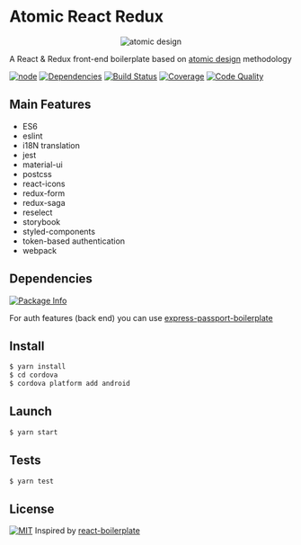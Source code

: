 # Atomic React Redux

<p align="center">
  <img alt="atomic design" src="https://cdn-images-1.medium.com/max/1600/1*fBFPvh-Y-l4pXmRTECCsPw.png">
</p>

A React & Redux front-end boilerplate based on
[atomic design][atomic-design-url] methodology

[![node][node]][package-url]
[![Dependencies][deps]][deps-url]
[![Build Status][build-status]][build-status-url]
[![Coverage][cover]][cover-url]
[![Code Quality][code-quality]][code-quality-url]

## Main Features
- ES6
- eslint
- i18N translation
- jest
- material-ui
- postcss
- react-icons
- redux-form
- redux-saga
- reselect
- storybook
- styled-components
- token-based authentication
- webpack

## Dependencies
[![Package Info][package-info]][package-url]

For auth features (back end) you can use
[express-passport-boilerplate][backend-url]

## Install
```sh
$ yarn install
$ cd cordova
$ cordova platform add android
```

## Launch
```sh
$ yarn start
```

## Tests
```sh
$ yarn test
```

## License

[![MIT][license]][license-url] Inspired by
[react-boilerplate](https://github.com/react-boilerplate/react-boilerplate)

[atomic-design-url]: http://bradfrost.com/blog/post/atomic-web-design/
[backend-url]: https://github.com/alexander-elgin/express-passport-boilerplate
[package-url]: https://npmjs.com/package/atomic-react-redux

[package-info]: https://nodei.co/npm/atomic-react-redux.png

[node]: https://img.shields.io/node/v/atomic-react-redux.svg

[deps]: https://david-dm.org/alexander-elgin/atomic-react-redux.svg
[deps-url]: https://david-dm.org/alexander-elgin/atomic-react-redux

[build-status]: https://img.shields.io/travis/alexander-elgin/atomic-react-redux.svg
[build-status-url]: https://travis-ci.org/alexander-elgin/atomic-react-redux

[code-quality]: https://api.codacy.com/project/badge/Grade/27011bc53e004590921e1839a0b2707d
[code-quality-url]: https://www.codacy.com/app/alexander-elgin/atomic-react-redux

[cover]: https://coveralls.io/repos/github/alexander-elgin/atomic-react-redux/badge.svg
[cover-url]: https://coveralls.io/github/alexander-elgin/atomic-react-redux

[license]: https://img.shields.io/github/license/alexander-elgin/atomic-react-redux.svg
[license-url]: ./LICENSE
